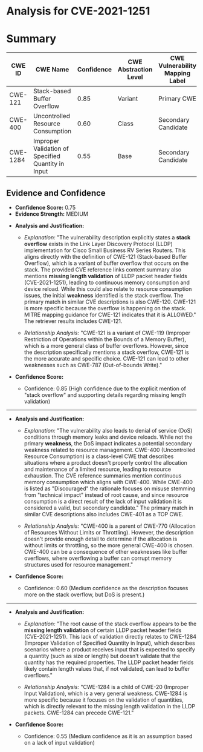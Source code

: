 # Analysis for CVE-2021-1251

# Summary
| CWE ID | CWE Name | Confidence | CWE Abstraction Level | CWE Vulnerability Mapping Label | CWE-Vulnerability Mapping Notes |
|---|---|---|---|---|---|
| CWE-121 | Stack-based Buffer Overflow | 0.85 | Variant |  Primary CWE | Allowed |
| CWE-400 | Uncontrolled Resource Consumption | 0.60 | Class | Secondary Candidate | Discouraged |
| CWE-1284 | Improper Validation of Specified Quantity in Input | 0.55 | Base | Secondary Candidate | Allowed |

## Evidence and Confidence

*   **Confidence Score:** 0.75
*   **Evidence Strength:** MEDIUM

- **Analysis and Justification:**  
  - *Explanation:* "The vulnerability description explicitly states a **stack overflow** exists in the Link Layer Discovery Protocol (LLDP) implementation for Cisco Small Business RV Series Routers. This aligns directly with the definition of CWE-121 (Stack-based Buffer Overflow), which is a variant of buffer overflow that occurs on the stack. The provided CVE reference links content summary also mentions **missing length validation** of LLDP packet header fields (CVE-2021-1251), leading to continuous memory consumption and device reload. While this could also relate to resource consumption issues, the initial **weakness** identified is the stack overflow. The primary match in similar CVE descriptions is also CWE-120. CWE-121 is more specific because the overflow is happening on the stack. MITRE mapping guidance for CWE-121 indicates that it is ALLOWED." The retriever results includes CWE-121.
  
  - *Relationship Analysis:* "CWE-121 is a variant of CWE-119 (Improper Restriction of Operations within the Bounds of a Memory Buffer), which is a more general class of buffer overflows. However, since the description specifically mentions a stack overflow, CWE-121 is the more accurate and specific choice. CWE-121 can lead to other weaknesses such as CWE-787 (Out-of-bounds Write)."

- **Confidence Score:**  
  - Confidence: 0.85 (High confidence due to the explicit mention of "stack overflow" and supporting details regarding missing length validation)

---
- **Analysis and Justification:**  
  - *Explanation:* "The vulnerability also leads to denial of service (DoS) conditions through memory leaks and device reloads. While not the primary **weakness**, the DoS impact indicates a potential secondary weakness related to resource management. CWE-400 (Uncontrolled Resource Consumption) is a class-level CWE that describes situations where a product doesn't properly control the allocation and maintenance of a limited resource, leading to resource exhaustion. The CVE reference summaries mention continuous memory consumption which aligns with CWE-400. While CWE-400 is listed as "Discouraged" the rationale focuses on misuse stemming from "technical impact" instead of root cause, and since resource consumption is a direct result of the lack of input validation it is considered a valid, but secondary candidate." The primary match in similar CVE descriptions also includes CWE-401 as a TOP CWE.

  - *Relationship Analysis:* "CWE-400 is a parent of CWE-770 (Allocation of Resources Without Limits or Throttling). However, the description doesn't provide enough detail to determine if the allocation is without limits or throttling, so the more general CWE-400 is chosen. CWE-400 can be a consequence of other weaknesses like buffer overflows, where overflowing a buffer can corrupt memory structures used for resource management."

- **Confidence Score:**  
  - Confidence: 0.60 (Medium confidence as the description focuses more on the stack overflow, but DoS is present.)
---

- **Analysis and Justification:**  
  - *Explanation:* "The root cause of the stack overflow appears to be the **missing length validation** of certain LLDP packet header fields (CVE-2021-1251). This lack of validation directly relates to CWE-1284 (Improper Validation of Specified Quantity in Input), which describes scenarios where a product receives input that is expected to specify a quantity (such as size or length) but doesn't validate that the quantity has the required properties. The LLDP packet header fields likely contain length values that, if not validated, can lead to buffer overflows."

  - *Relationship Analysis:* "CWE-1284 is a child of CWE-20 (Improper Input Validation), which is a very general weakness. CWE-1284 is more specific because it focuses on the validation of quantities, which is directly relevant to the missing length validation in the LLDP packets. CWE-1284 can precede CWE-121."

- **Confidence Score:**  
  - Confidence: 0.55 (Medium confidence as it is an assumption based on a lack of input validation)